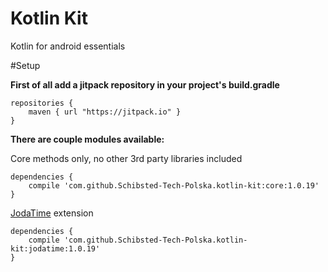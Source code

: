 # Kotlin Kit
Kotlin for android essentials

#Setup

**First of all add a jitpack repository in your project's build.gradle**
```
repositories {
    maven { url "https://jitpack.io" }
}
```    

**There are couple modules available:**

Core methods only, no other 3rd party libraries included
```
dependencies {
    compile 'com.github.Schibsted-Tech-Polska.kotlin-kit:core:1.0.19'
}
```

[JodaTime](http://www.joda.org/joda-time/) extension
```
dependencies {
    compile 'com.github.Schibsted-Tech-Polska.kotlin-kit:jodatime:1.0.19'
}
```
